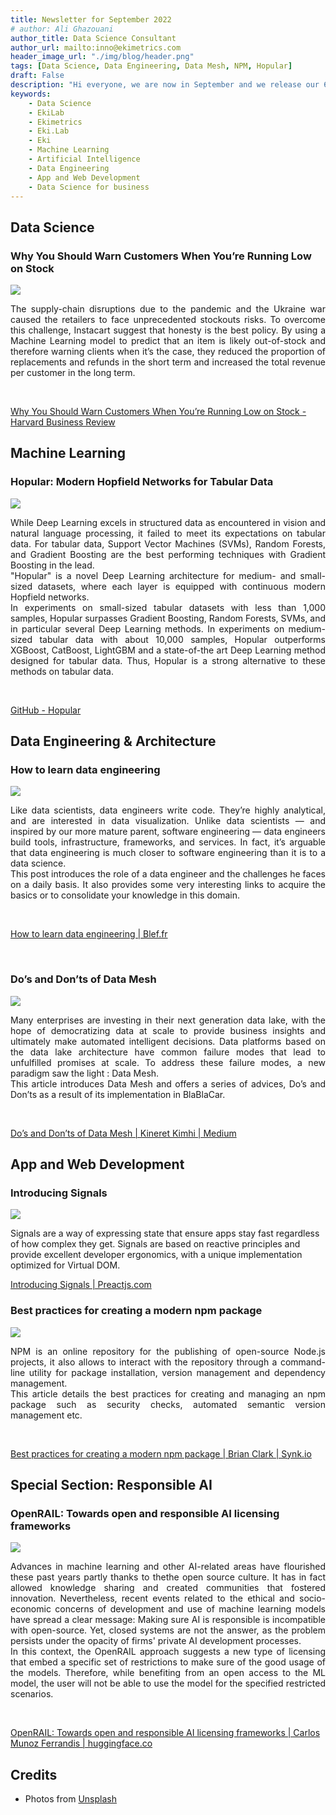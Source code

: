 ```yaml
---
title: Newsletter for September 2022
# author: Ali Ghazouani
author_title: Data Science Consultant
author_url: mailto:inno@ekimetrics.com
header_image_url: "./img/blog/header.png"
tags: [Data Science, Data Engineering, Data Mesh, NPM, Hopular]
draft: False
description: "Hi everyone, we are now in September and we release our 6th Newsletter! Ranging from podcasts to tutorials, this Newsletter is made for practicioners!"
keywords:
    - Data Science
    - EkiLab
    - Ekimetrics
    - Eki.Lab
    - Eki
    - Machine Learning
    - Artificial Intelligence
    - Data Engineering
    - App and Web Development
    - Data Science for business
---
```


<!--truncate-->





## Data Science 

### Why You Should Warn Customers When You’re Running Low on Stock   

![](img/newsletter_september_2022/DS_article_1.jpg)


<div align="justify"> 
The supply-chain disruptions due to the pandemic and the Ukraine war caused the retailers to face unprecedented stockouts risks. To overcome this challenge, Instacart suggest that honesty is the best policy. By using a Machine Learning model to predict that an item is likely out-of-stock and therefore warning clients when it’s the case, they reduced the proportion of replacements and refunds in the short term and increased the total revenue per customer in the long term. 
 </div>

 <p>&nbsp;</p>

[Why You Should Warn Customers When You’re Running Low on Stock - Harvard Business Review](https://hbr.org/2022/09/why-you-should-warn-customers-when-youre-running-low-on-stock)


## Machine Learning

### Hopular: Modern Hopfield Networks for Tabular Data

![](img/newsletter_september_2022/ML_DL.jpg)

<div align="justify"> 
While Deep Learning excels in structured data as encountered in vision and natural language processing, it failed to meet its expectations on tabular data. For tabular data, Support Vector Machines (SVMs), Random Forests, and Gradient Boosting are the best performing techniques with Gradient Boosting in the lead. 
 </div>

<div align="justify"> 
"Hopular" is a novel Deep Learning architecture for medium- and small-sized datasets, where each layer is equipped with continuous modern Hopfield networks.
 </div>

<div align="justify"> 
In experiments on small-sized tabular datasets with less than 1,000 samples, Hopular surpasses Gradient Boosting, Random Forests, SVMs, and in particular several Deep Learning methods. In experiments on medium-sized tabular data with about 10,000 samples, Hopular outperforms XGBoost, CatBoost, LightGBM and a state-of-the art Deep Learning method designed for tabular data. Thus, Hopular is a strong alternative to these methods on tabular data.
 </div>

<p>&nbsp;</p>


[GitHub - Hopular](https://ml-jku.github.io/hopular/)

## Data Engineering & Architecture


### How to learn data engineering

![](img/newsletter_september_2022/DE_article_1.jpg)

<div align="justify"> 
Like data scientists, data engineers write code. They’re highly analytical, and are interested in data visualization. Unlike data scientists — and inspired by our more mature parent, software engineering — data engineers build tools, infrastructure, frameworks, and services. In fact, it’s arguable that data engineering is much closer to software engineering than it is to a data science.
 </div>

<div align="justify"> 
This post introduces the role of a data engineer and the challenges he faces on a daily basis. It also provides some very interesting links to acquire the basics or to consolidate your knowledge in this domain.
 </div>

<p>&nbsp;</p>

[How to learn data engineering | Blef.fr](https://www.blef.fr/learn-data-engineering/)
<p>&nbsp;</p>

### Do’s and Don’ts of Data Mesh

![](img/newsletter_september_2022/DE_article_2.jpg)

<div align="justify"> 
Many enterprises are investing in their next generation data lake, with the hope of democratizing data at scale to provide business insights and ultimately make automated intelligent decisions. Data platforms based on the data lake architecture have common failure modes that lead to unfulfilled promises at scale. To address these failure modes, a new paradigm saw the light : Data Mesh. 
 </div>

<div align="justify"> 
This article introduces Data Mesh and offers a series of advices, Do’s and Don’ts as a result of its implementation in BlaBlaCar. 
 </div>
<p>&nbsp;</p>

[Do’s and Don’ts of Data Mesh | Kineret Kimhi | Medium](https://medium.com/blablacar/dos-and-don-ts-of-data-mesh-e093f1662c2d)


## App and Web Development

### Introducing Signals

![](img/newsletter_september_2022/App_article_1.jpg)

Signals are a way of expressing state that ensure apps stay fast regardless of how complex they get. Signals are based on reactive principles and provide excellent developer ergonomics, with a unique implementation optimized for Virtual DOM.

[Introducing Signals | Preactjs.com](https://preactjs.com/blog/introducing-signals/)

### Best practices for creating a modern npm package

![](img/newsletter_september_2022/App_article_2.jpg)

<div align="justify"> 
NPM is an online repository for the publishing of open-source Node.js projects, it also allows to interact with the repository through a command-line utility for package installation, version management and dependency management. 
 </div>


<div align="justify"> 
This article details the best practices for creating and managing an npm package such as security checks, automated semantic version management etc.
 </div>
<p>&nbsp;</p>

[Best practices for creating a modern npm package | Brian Clark | Synk.io](hhttps://snyk.io/blog/best-practices-create-modern-npm-package/)

## Special Section: Responsible AI 

### OpenRAIL: Towards open and responsible AI licensing frameworks

![](img/newsletter_september_2022/responsible.jpg)

<div align="justify"> 
Advances in machine learning and other AI-related areas have flourished these past years partly thanks to thethe open source culture. It has in fact allowed knowledge sharing and created communities that fostered innovation. Nevertheless, recent events related to the ethical and socio-economic concerns of development and use of machine learning models have spread a clear message: Making sure AI is responsible is incompatible with open-source. Yet, closed systems are not the answer, as the problem persists under the opacity of firms' private AI development processes. 
 </div>

<div align="justify"> 
In this context, the OpenRAIL approach suggests a new type of licensing that embed a specific set of restrictions to make sure of the good usage of the models. Therefore, while benefiting from an open access to the ML model, the user will not be able to use the model for the specified restricted scenarios.
 </div>


<p>&nbsp;</p>


[OpenRAIL: Towards open and responsible AI licensing frameworks | Carlos Munoz Ferrandis | huggingface.co](https://huggingface.co/blog/open_rail)



## Credits
- Photos from <a href="https://unsplash.com">Unsplash</a>

  